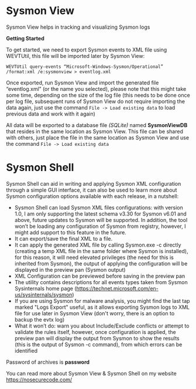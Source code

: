 # Sysmon View

Sysmon View helps in tracking and visualizing Sysmon logs

**Getting Started**

To get started, we need to export Sysmon events to XML file using WEVTUtil, this file will be imported later by Sysmon View:

`WEVTUtil query-events “Microsoft-Windows-Sysmon/Operational” /format:xml /e:sysmonview > eventlog.xml`

Once exported, run Sysmon View and import the generated file “eventlog.xml” (or the name you selected), please note that this might take some time, depending on the size of the log file (this needs to be done once per log file, subsequent runs of Sysmon View do not require importing the data again, just use the command `File -> Load existing data` to load previous data and work with it again)

All data will be exported to a database file _(SQLite)_ named **SysmonViewDB** that resides in the same location as Sysmon View. This file can be shared with others, just place the file in the same location as  Sysmon View and use the command `File -> Load existing data`

# Sysmon Shell

Sysmon Shell can aid in writing and applying Sysmon XML configuration through a simple GUI interface, it can also be used to learn more about Sysmon configuration options available with each release, in a nutshell:

* Sysmon Shell can load Sysmon XML files configurations: with version 1.0, I am only supporting the latest schema v3.30 for Sysmon v6.01 and above, future updates to Sysmon will be supported. In addition, the tool won’t be loading any configuration of Sysmon from registry, however, I might add support to this feature in the future.
* It can export/save the final XML to a file.
* It can apply the generated XML file by calling Sysmon.exe -c directly (creating a temp XML file in the same folder where Sysmon is installed), for this reason, it will need elevated privileges (the need for this is inherited from Sysmon), the output of applying the configuration will be displayed in the preview pan (Sysmon output)
* XML Configuration can be previewed before saving in the preview pan
* The utility contains descriptions for all events types taken from Sysmon Sysinternals home page (https://technet.microsoft.com/en-us/sysinternals/sysmon)
* If you are using Sysmon for malware analysis, you might find the last tap marked "Logs Export" useful, as it allows exporting Sysmon logs to XML file for use later in Sysmon View (don't worry, there is an option to backup the evtx log)
* What it won’t do: warn you about Include/Exclude conflicts or attempt to validate the rules itself, however, once configuration is applied, the preview pan will display the output from Sysmon to show the results (this is the output of Sysmon -c command), from which errors can be identified

Password of archives is **password**

You can read more about Sysmon View & Sysmon Shell on my website https://nosecurecode.com/
